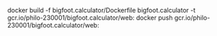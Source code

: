 
docker build -f bigfoot.calculator/Dockerfile bigfoot.calculator -t gcr.io/philo-230001/bigfoot.calculator/web:
docker push gcr.io/philo-230001/bigfoot.calculator/web: